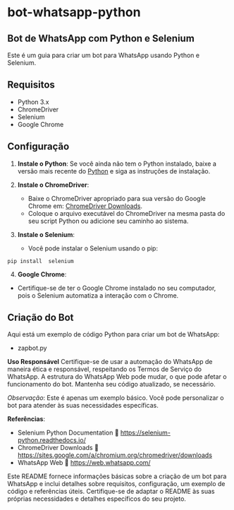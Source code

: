 # bot-whatsapp-python

## Bot de WhatsApp com Python e Selenium

Este é um guia para criar um bot para WhatsApp usando Python e Selenium.

## Requisitos

- Python 3.x
- ChromeDriver
- Selenium
- Google Chrome

## Configuração

1. **Instale o Python**: Se você ainda não tem o Python instalado, baixe a versão mais recente do [Python](https://www.python.org/downloads/) e siga as instruções de instalação.

2. **Instale o ChromeDriver**:
   - Baixe o ChromeDriver apropriado para sua versão do Google Chrome em: [ChromeDriver Downloads](https://sites.google.com/a/chromium.org/chromedriver/downloads).
   - Coloque o arquivo executável do ChromeDriver na mesma pasta do seu script Python ou adicione seu caminho ao sistema.

3. **Instale o Selenium**:
   - Você pode instalar o Selenium usando o pip:

  `` pip install  selenium ``


4. **Google Chrome**:
- Certifique-se de ter o Google Chrome instalado no seu computador, pois o Selenium automatiza a interação com o Chrome.

## Criação do Bot

Aqui está um exemplo de código Python para criar um bot de WhatsApp:

* zapbot.py

**Uso Responsável**
Certifique-se de usar a automação do WhatsApp de maneira ética e responsável, respeitando os Termos de Serviço do WhatsApp. A estrutura do WhatsApp Web pode mudar, o que pode afetar o funcionamento do bot. Mantenha seu código atualizado, se necessário.

*Observação*: Este é apenas um exemplo básico. Você pode personalizar o bot para atender às suas necessidades específicas.

**Referências**:

- Selenium Python Documentation 🔗 https://selenium-python.readthedocs.io/
- ChromeDriver Downloads 🔗 https://sites.google.com/a/chromium.org/chromedriver/downloads
- WhatsApp Web 🔗 https://web.whatsapp.com/


Este README fornece informações básicas sobre a criação de um bot para WhatsApp e inclui detalhes sobre requisitos, configuração, um exemplo de código e referências úteis. Certifique-se de adaptar o README às suas próprias necessidades e detalhes específicos do seu projeto.



